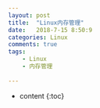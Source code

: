 ```yaml
---
layout: post
title:  "Linux内存管理"
date:   2018-7-15 8:50:9
categories: Linux
comments: true
tags:
    - Linux
    - 内存管理
   
---
```


* content
{:toc}

